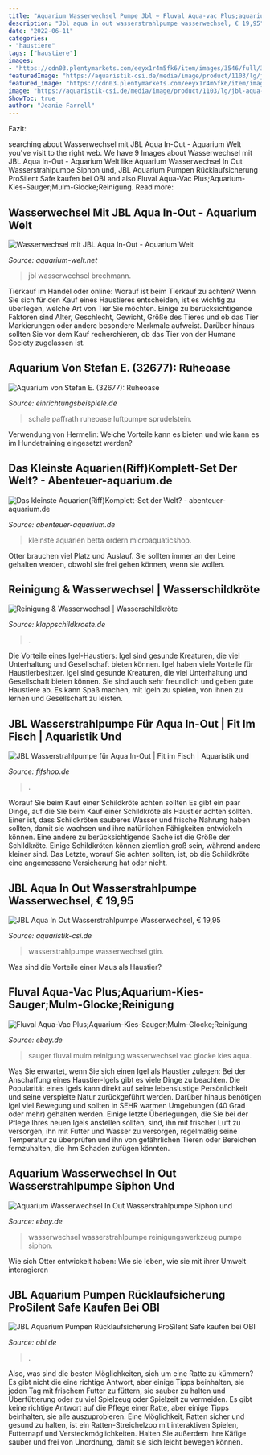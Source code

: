 ```yaml
---
title: "Aquarium Wasserwechsel Pumpe Jbl ~ Fluval Aqua-vac Plus;aquarium-kies-sauger;mulm-glocke;reinigung"
description: "Jbl aqua in out wasserstrahlpumpe wasserwechsel, € 19,95"
date: "2022-06-11"
categories:
- "haustiere"
tags: ["haustiere"]
images:
- "https://cdn03.plentymarkets.com/eeyx1r4m5fk6/item/images/3546/full/3546--0023-26007.jpg"
featuredImage: "https://aquaristik-csi.de/media/image/product/1103/lg/jbl-aqua-in-out-wasserstrahlpumpe-wasserwechsel~6.jpg"
featured_image: "https://cdn03.plentymarkets.com/eeyx1r4m5fk6/item/images/3546/full/3546--0023-26007.jpg"
image: "https://aquaristik-csi.de/media/image/product/1103/lg/jbl-aqua-in-out-wasserstrahlpumpe-wasserwechsel~6.jpg"
ShowToc: true
author: "Jeanie Farrell"
---
```



Fazit:

	

		
searching about Wasserwechsel mit JBL Aqua In-Out - Aquarium Welt you've visit to the right web. We have 9 Images about Wasserwechsel mit JBL Aqua In-Out - Aquarium Welt like Aquarium Wasserwechsel In Out Wasserstrahlpumpe Siphon und, JBL Aquarium Pumpen Rücklaufsicherung ProSilent Safe kaufen bei OBI and also Fluval Aqua-Vac Plus;Aquarium-Kies-Sauger;Mulm-Glocke;Reinigung. Read more:
		
    
## Wasserwechsel Mit JBL Aqua In-Out - Aquarium Welt

<img loading=lazy src="https://www.aquarium-welt.net/wp-content/uploads/2014/03/JBL-aqua-in-out-wasserstrahlpumpe-010_cut-1024x785.jpg" onerror="this.onerror=null;this.src='https://tse2.mm.bing.net/th?id=OIP.H7YSEDxPe-NEYMWPfqUJWAHaFr&amp;pid=15.1';" alt="Wasserwechsel mit JBL Aqua In-Out - Aquarium Welt">

_Source: aquarium-welt.net_

>jbl wasserwechsel brechmann. 

	

Tierkauf im Handel oder online: Worauf ist beim Tierkauf zu achten?
Wenn Sie sich für den Kauf eines Haustieres entscheiden, ist es wichtig zu überlegen, welche Art von Tier Sie möchten. Einige zu berücksichtigende Faktoren sind Alter, Geschlecht, Gewicht, Größe des Tieres und ob das Tier Markierungen oder andere besondere Merkmale aufweist. Darüber hinaus sollten Sie vor dem Kauf recherchieren, ob das Tier von der Humane Society zugelassen ist.

    
## Aquarium Von Stefan E. (32677): Ruheoase

<img loading=lazy src="https://www.einrichtungsbeispiele.de/images_32677/h1080_w1920/paffrath-schale-mit-ca-96ccm-diffusionsflaeche__24da2e853caca3f21b6d56ba873b4373.jpg" onerror="this.onerror=null;this.src='https://tse4.mm.bing.net/th?id=OIP.L3fWgzNzeyhdza8WfIaDaQHaFj&amp;pid=15.1';" alt="Aquarium von Stefan E. (32677): Ruheoase">

_Source: einrichtungsbeispiele.de_

>schale paffrath ruheoase luftpumpe sprudelstein. 

	

Verwendung von Hermelin: Welche Vorteile kann es bieten und wie kann es im Hundetraining eingesetzt werden?

    
## Das Kleinste Aquarien(Riff)Komplett-Set Der Welt? - Abenteuer-aquarium.de

<img loading=lazy src="http://www.abenteuer-aquarium.de/wp-content/uploads/2019/02/aqua_symphony_twin_tanks__79680.1540963103.jpg" onerror="this.onerror=null;this.src='https://tse4.mm.bing.net/th?id=OIP.rWJXWsXAxLOfQ4umE4JMKwHaFj&amp;pid=15.1';" alt="Das kleinste Aquarien(Riff)Komplett-Set der Welt? - abenteuer-aquarium.de">

_Source: abenteuer-aquarium.de_

>kleinste aquarien betta ordern microaquaticshop. 

	

Otter brauchen viel Platz und Auslauf. Sie sollten immer an der Leine gehalten werden, obwohl sie frei gehen können, wenn sie wollen.

    
## Reinigung &amp; Wasserwechsel | Wasserschildkröte

<img loading=lazy src="https://klappschildkroete.de/weiterleitung/bilder/wasserwechsel-PICT9369-Edit.jpg" onerror="this.onerror=null;this.src='https://tse1.mm.bing.net/th?id=OIP.4LCsBUbT_JQQKJapYy9v_wHaL5&amp;pid=15.1';" alt="Reinigung &amp; Wasserwechsel | Wasserschildkröte">

_Source: klappschildkroete.de_

>. 

	

Die Vorteile eines Igel-Haustiers: Igel sind gesunde Kreaturen, die viel Unterhaltung und Gesellschaft bieten können.
Igel haben viele Vorteile für Haustierbesitzer. Igel sind gesunde Kreaturen, die viel Unterhaltung und Gesellschaft bieten können. Sie sind auch sehr freundlich und geben gute Haustiere ab. Es kann Spaß machen, mit Igeln zu spielen, von ihnen zu lernen und Gesellschaft zu leisten.

    
## JBL Wasserstrahlpumpe Für Aqua In-Out | Fit Im Fisch | Aquaristik Und

<img loading=lazy src="https://cdn03.plentymarkets.com/eeyx1r4m5fk6/item/images/3546/full/3546--0023-26007.jpg" onerror="this.onerror=null;this.src='https://tse4.mm.bing.net/th?id=OIP.b8UFI4vlRHfabJGwHIu_LQAAAA&amp;pid=15.1';" alt="JBL Wasserstrahlpumpe für Aqua In-Out | Fit im Fisch | Aquaristik und">

_Source: fifshop.de_

>. 

	

Worauf Sie beim Kauf einer Schildkröte achten sollten
Es gibt ein paar Dinge, auf die Sie beim Kauf einer Schildkröte als Haustier achten sollten.
Einer ist, dass Schildkröten sauberes Wasser und frische Nahrung haben sollten, damit sie wachsen und ihre natürlichen Fähigkeiten entwickeln können.
Eine andere zu berücksichtigende Sache ist die Größe der Schildkröte. Einige Schildkröten können ziemlich groß sein, während andere kleiner sind.
Das Letzte, worauf Sie achten sollten, ist, ob die Schildkröte eine angemessene Versicherung hat oder nicht.

    
## JBL Aqua In Out Wasserstrahlpumpe Wasserwechsel, € 19,95

<img loading=lazy src="https://aquaristik-csi.de/media/image/product/1103/lg/jbl-aqua-in-out-wasserstrahlpumpe-wasserwechsel~6.jpg" onerror="this.onerror=null;this.src='https://tse1.mm.bing.net/th?id=OIP.uavKsF3XX4aJ_T33i2Ub1QHaHa&amp;pid=15.1';" alt="JBL Aqua In Out Wasserstrahlpumpe Wasserwechsel, € 19,95">

_Source: aquaristik-csi.de_

>wasserstrahlpumpe wasserwechsel gtin. 

	

Was sind die Vorteile einer Maus als Haustier?

    
## Fluval Aqua-Vac Plus;Aquarium-Kies-Sauger;Mulm-Glocke;Reinigung

<img loading=lazy src="https://i.ebayimg.com/images/g/GOUAAOSwSdZWcFVN/s-l300.jpg" onerror="this.onerror=null;this.src='https://tse3.mm.bing.net/th?id=OIP.FPb3VgzKzj9DK-20ZA-QYgAAAA&amp;pid=15.1';" alt="Fluval Aqua-Vac Plus;Aquarium-Kies-Sauger;Mulm-Glocke;Reinigung">

_Source: ebay.de_

>sauger fluval mulm reinigung wasserwechsel vac glocke kies aqua. 

	

Was Sie erwartet, wenn Sie sich einen Igel als Haustier zulegen:
Bei der Anschaffung eines Haustier-Igels gibt es viele Dinge zu beachten. Die Popularität eines Igels kann direkt auf seine lebenslustige Persönlichkeit und seine verspielte Natur zurückgeführt werden. Darüber hinaus benötigen Igel viel Bewegung und sollten in SEHR warmen Umgebungen (40 Grad oder mehr) gehalten werden. Einige letzte Überlegungen, die Sie bei der Pflege Ihres neuen Igels anstellen sollten, sind, ihn mit frischer Luft zu versorgen, ihn mit Futter und Wasser zu versorgen, regelmäßig seine Temperatur zu überprüfen und ihn von gefährlichen Tieren oder Bereichen fernzuhalten, die ihm Schaden zufügen könnten.

    
## Aquarium Wasserwechsel In Out Wasserstrahlpumpe Siphon Und

<img loading=lazy src="https://i.ebayimg.com/00/s/ODAwWDgwMA==/z/C3QAAOSwRUpgRKfp/$_3.JPG?set_id=880000500F" onerror="this.onerror=null;this.src='https://tse2.mm.bing.net/th?id=OIP.rYROAOSNk8ZTCLzdhC8tlgHaHa&amp;pid=15.1';" alt="Aquarium Wasserwechsel In Out Wasserstrahlpumpe Siphon und">

_Source: ebay.de_

>wasserwechsel wasserstrahlpumpe reinigungswerkzeug pumpe siphon. 

	

Wie sich Otter entwickelt haben: Wie sie leben, wie sie mit ihrer Umwelt interagieren

    
## JBL Aquarium Pumpen Rücklaufsicherung ProSilent Safe Kaufen Bei OBI

<img loading=lazy src="https://images.obi.de/product/DE/415x415/582652_1.jpg" onerror="this.onerror=null;this.src='https://tse2.mm.bing.net/th?id=OIP.R6YzMqWwIm_7_yJIEZI3RQAAAA&amp;pid=15.1';" alt="JBL Aquarium Pumpen Rücklaufsicherung ProSilent Safe kaufen bei OBI">

_Source: obi.de_

>. 

	

Also, was sind die besten Möglichkeiten, sich um eine Ratte zu kümmern? Es gibt nicht die eine richtige Antwort, aber einige Tipps beinhalten, sie jeden Tag mit frischem Futter zu füttern, sie sauber zu halten und Überfütterung oder zu viel Spielzeug oder Spielzeit zu vermeiden.
Es gibt keine richtige Antwort auf die Pflege einer Ratte, aber einige Tipps beinhalten, sie alle auszuprobieren. Eine Möglichkeit, Ratten sicher und gesund zu halten, ist ein Ratten-Streichelzoo mit interaktiven Spielen, Futternapf und Versteckmöglichkeiten. Halten Sie außerdem ihre Käfige sauber und frei von Unordnung, damit sie sich leicht bewegen können.

